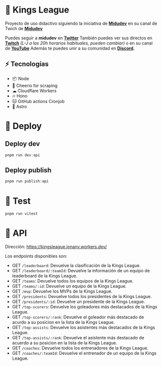 # **👑 Kings League**

Proyecto de uso didactivo siguiendo la iniciativa de **[Midudev](https://twitter.com/midudev)** en su canal de Twich de **[Midudev](https://www.twitch.tv/midudev)**

Puedes seguir a **midudev** en **[Twitter](https://twitter.com/midudev)** También puedes ver sus directos en **[Twitch](https://www.twitch.tv/midudev)** *(L-J a las 20h horarios habituales, pueden cambiar)* o en su canal de **[YouTube](https://www.youtube.com/c/midudev)**
Además te puedes unir a su comunidad en **[Discord](https://t.co/XruHkD62j3).**

## **⚡️ Tecnologías**

- 📦 Node
- 📜 Cheerio for scraping
- ☁︎ Cloudflare Workers
- 🔥 Hono
- 🐱 GitHub actions Cronjob
- 🚀 Astro

# **🚀 Deploy**
## **Deploy dev**
```js
pnpm run dev:api
```

## **Deploy publish**
```js
pnpm run publish:api
```

# **🧪 Test**
```js
pnpm run vitest
```

# **📃 API**

Dirección: https://kingsleague.jonanv.workers.dev/

Los endpoints disponibles son:

- GET `/leaderboard`: Devuelve la clasificación de la Kings League.
- GET `/leaderboard/:teamId`: Devuelve la información de un equipo de leaderboard de la Kings League.
- GET `/teams`: Devuelve todos los equipos de la Kings League.
- GET `/teams/:id`: Devuelve un equipo de la Kings League.
- GET `/mvp`: Devuelve los MVPs de la Kings League.
- GET `/presidents`: Devuelve todos los presidentes de la Kings League.
- GET `/presidents/:id`: Devuelve un presidente de la Kings League.
- GET `/top-scorers`: Devuelve los goleadores más destacados de la Kings League.
- GET `/top-scorers/:rank`: Devuelve el goleador más destacado de acurdo a su posicion en la lista de la Kings League.
- GET `/top-assists`: Devuelve los asistentes más destacados de la Kings League.
- GET `/top-assists/:rank`: Devuelve el asistente más destacado de acuerdo a su posicion en la lista de la Kings League.
- GET `/coaches`: Devuelve todos los entrenadores de la Kings League.
- GET `/coaches/:teamId`: Devuelve el entrenador de un equipo de la Kings League.

